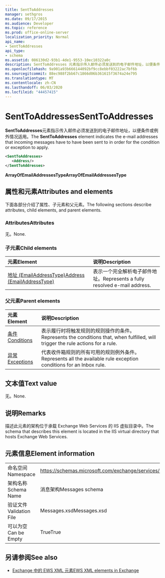 ```yaml
---
title: SentToAddresses
manager: sethgros
ms.date: 09/17/2015
ms.audience: Developer
ms.topic: reference
ms.prod: office-online-server
localization_priority: Normal
api_name:
- SentToAddresses
api_type:
- schema
ms.assetid: 086130d2-93b1-4de1-9553-10ec10322a0c
description: SentToAddresses 元素指示传入邮件必须发送到的电子邮件地址，以便条件或例外情况适用。
ms.openlocfilehash: 9a901a93b666144092bf9cc8ebbf03222ac7bf6b
ms.sourcegitcommit: 88ec988f2bb67c1866d06b361615f3674a24e795
ms.translationtype: MT
ms.contentlocale: zh-CN
ms.lasthandoff: 06/03/2020
ms.locfileid: "44457415"
---
```

# <a name="senttoaddresses"></a><span data-ttu-id="c4b9e-103">SentToAddresses</span><span class="sxs-lookup"><span data-stu-id="c4b9e-103">SentToAddresses</span></span>

<span data-ttu-id="c4b9e-104">**SentToAddresses**元素指示传入邮件必须发送到的电子邮件地址，以便条件或例外情况适用。</span><span class="sxs-lookup"><span data-stu-id="c4b9e-104">The **SentToAddresses** element indicates the e-mail addresses that incoming messages have to have been sent to in order for the condition or exception to apply.</span></span> 
  
```XML
<SentToAddresses>
   <Address/>
</SentToAddresses>
```

 <span data-ttu-id="c4b9e-105">**ArrayOfEmailAddressesType**</span><span class="sxs-lookup"><span data-stu-id="c4b9e-105">**ArrayOfEmailAddressesType**</span></span>
## <a name="attributes-and-elements"></a><span data-ttu-id="c4b9e-106">属性和元素</span><span class="sxs-lookup"><span data-stu-id="c4b9e-106">Attributes and elements</span></span>

<span data-ttu-id="c4b9e-107">下面各部分介绍了属性、子元素和父元素。</span><span class="sxs-lookup"><span data-stu-id="c4b9e-107">The following sections describe attributes, child elements, and parent elements.</span></span>
  
### <a name="attributes"></a><span data-ttu-id="c4b9e-108">Attributes</span><span class="sxs-lookup"><span data-stu-id="c4b9e-108">Attributes</span></span>

<span data-ttu-id="c4b9e-109">无。</span><span class="sxs-lookup"><span data-stu-id="c4b9e-109">None.</span></span>
  
### <a name="child-elements"></a><span data-ttu-id="c4b9e-110">子元素</span><span class="sxs-lookup"><span data-stu-id="c4b9e-110">Child elements</span></span>

|<span data-ttu-id="c4b9e-111">**元素**</span><span class="sxs-lookup"><span data-stu-id="c4b9e-111">**Element**</span></span>|<span data-ttu-id="c4b9e-112">**说明**</span><span class="sxs-lookup"><span data-stu-id="c4b9e-112">**Description**</span></span>|
|:-----|:-----|
|[<span data-ttu-id="c4b9e-113">地址 (EmailAddressType)</span><span class="sxs-lookup"><span data-stu-id="c4b9e-113">Address (EmailAddressType)</span></span>](address-emailaddresstype.md) <br/> |<span data-ttu-id="c4b9e-114">表示一个完全解析电子邮件地址。</span><span class="sxs-lookup"><span data-stu-id="c4b9e-114">Represents a fully resolved e-mail address.</span></span>  <br/> |
   
### <a name="parent-elements"></a><span data-ttu-id="c4b9e-115">父元素</span><span class="sxs-lookup"><span data-stu-id="c4b9e-115">Parent elements</span></span>

|<span data-ttu-id="c4b9e-116">**元素**</span><span class="sxs-lookup"><span data-stu-id="c4b9e-116">**Element**</span></span>|<span data-ttu-id="c4b9e-117">**说明**</span><span class="sxs-lookup"><span data-stu-id="c4b9e-117">**Description**</span></span>|
|:-----|:-----|
|[<span data-ttu-id="c4b9e-118">条件</span><span class="sxs-lookup"><span data-stu-id="c4b9e-118">Conditions</span></span>](conditions.md) <br/> |<span data-ttu-id="c4b9e-119">表示履行时将触发规则的规则操作的条件。</span><span class="sxs-lookup"><span data-stu-id="c4b9e-119">Represents the conditions that, when fulfilled, will trigger the rule actions for a rule.</span></span>  <br/> |
|[<span data-ttu-id="c4b9e-120">异常</span><span class="sxs-lookup"><span data-stu-id="c4b9e-120">Exceptions</span></span>](exceptions.md) <br/> |<span data-ttu-id="c4b9e-121">代表收件箱规则的所有可用的规则例外条件。</span><span class="sxs-lookup"><span data-stu-id="c4b9e-121">Represents all the available rule exception conditions for an Inbox rule.</span></span>  <br/> |
   
## <a name="text-value"></a><span data-ttu-id="c4b9e-122">文本值</span><span class="sxs-lookup"><span data-stu-id="c4b9e-122">Text value</span></span>

<span data-ttu-id="c4b9e-123">无。</span><span class="sxs-lookup"><span data-stu-id="c4b9e-123">None.</span></span>
  
## <a name="remarks"></a><span data-ttu-id="c4b9e-124">说明</span><span class="sxs-lookup"><span data-stu-id="c4b9e-124">Remarks</span></span>

<span data-ttu-id="c4b9e-125">描述此元素的架构位于承载 Exchange Web Services 的 IIS 虚拟目录中。</span><span class="sxs-lookup"><span data-stu-id="c4b9e-125">The schema that describes this element is located in the IIS virtual directory that hosts Exchange Web Services.</span></span>
  
## <a name="element-information"></a><span data-ttu-id="c4b9e-126">元素信息</span><span class="sxs-lookup"><span data-stu-id="c4b9e-126">Element information</span></span>

|||
|:-----|:-----|
|<span data-ttu-id="c4b9e-127">命名空间</span><span class="sxs-lookup"><span data-stu-id="c4b9e-127">Namespace</span></span>  <br/> |https://schemas.microsoft.com/exchange/services/2006/messages  <br/> |
|<span data-ttu-id="c4b9e-128">架构名称</span><span class="sxs-lookup"><span data-stu-id="c4b9e-128">Schema Name</span></span>  <br/> |<span data-ttu-id="c4b9e-129">消息架构</span><span class="sxs-lookup"><span data-stu-id="c4b9e-129">Messages schema</span></span>  <br/> |
|<span data-ttu-id="c4b9e-130">验证文件</span><span class="sxs-lookup"><span data-stu-id="c4b9e-130">Validation File</span></span>  <br/> |<span data-ttu-id="c4b9e-131">Messages.xsd</span><span class="sxs-lookup"><span data-stu-id="c4b9e-131">Messages.xsd</span></span>  <br/> |
|<span data-ttu-id="c4b9e-132">可以为空</span><span class="sxs-lookup"><span data-stu-id="c4b9e-132">Can be Empty</span></span>  <br/> |<span data-ttu-id="c4b9e-133">True</span><span class="sxs-lookup"><span data-stu-id="c4b9e-133">True</span></span>  <br/> |
   
## <a name="see-also"></a><span data-ttu-id="c4b9e-134">另请参阅</span><span class="sxs-lookup"><span data-stu-id="c4b9e-134">See also</span></span>



- [<span data-ttu-id="c4b9e-135">Exchange 中的 EWS XML 元素</span><span class="sxs-lookup"><span data-stu-id="c4b9e-135">EWS XML elements in Exchange</span></span>](ews-xml-elements-in-exchange.md)

